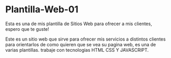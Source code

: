 # Plantilla-Web-01
Esta es una de mis  plantilla de Sitios Web para ofrecer a mis clientes, espero que te guste!

Este es un sitio web que sirve para ofrecer mis servicios a distintos clientes para orientarlos de como quieren que se vea su pagina web, es una de varias plantillas.
trabaje con tecnologias HTML CSS Y JAVASCRIPT.
